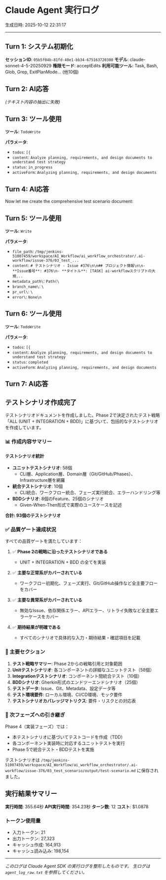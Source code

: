# Claude Agent 実行ログ

生成日時: 2025-10-12 22:31:17

---

## Turn 1: システム初期化

**セッションID**: `05b5f04b-81fd-40e1-bb34-675163720300`
**モデル**: claude-sonnet-4-5-20250929
**権限モード**: acceptEdits
**利用可能ツール**: Task, Bash, Glob, Grep, ExitPlanMode... (他10個)

## Turn 2: AI応答

*(テキスト内容の抽出に失敗)*

## Turn 3: ツール使用

**ツール**: `TodoWrite`

**パラメータ**:
- `todos`: `[{`
- `content`: `Analyze planning, requirements, and design documents to understand test strategy`
- `status`: `in_progress`
- `activeForm`: `Analyzing planning, requirements, and design documents`

## Turn 4: AI応答

Now let me create the comprehensive test scenario document:

## Turn 5: ツール使用

**ツール**: `Write`

**パラメータ**:
- `file_path`: `/tmp/jenkins-51007459/workspace/AI_Workflow/ai_workflow_orchestrator/.ai-workflow/issue-376/03_test_...`
- `content`: `# テストシナリオ - Issue #376\n\n## プロジェクト情報\n\n- **Issue番号**: #376\n- **タイトル**: [TASK] ai-workflowスクリプトの大規...`
- `metadata_path\`: `Path(\`
- `branch_name\`: `\`
- `pr_url\`: `\`
- `error\`: `None\n`

## Turn 6: ツール使用

**ツール**: `TodoWrite`

**パラメータ**:
- `todos`: `[{`
- `content`: `Analyze planning, requirements, and design documents to understand test strategy`
- `status`: `completed`
- `activeForm`: `Analyzing planning, requirements, and design documents`

## Turn 7: AI応答

## テストシナリオ作成完了

テストシナリオドキュメントを作成しました。Phase 2で決定されたテスト戦略「ALL (UNIT + INTEGRATION + BDD)」に基づいて、包括的なテストシナリオを作成しています。

### 📊 作成内容サマリー

#### テストシナリオ統計
- **ユニットテストシナリオ**: 58個
  - CLI層、Application層、Domain層（Git/GitHub/Phases）、Infrastructure層を網羅
- **統合テストシナリオ**: 10個
  - CLI統合、ワークフロー統合、フェーズ実行統合、エラーハンドリング等
- **BDDシナリオ**: 8個のFeature、25個のシナリオ
  - Given-When-Then形式で実際のユースケースを記述

**合計: 93個のテストシナリオ**

### ✅ 品質ゲート達成状況

すべての品質ゲートを満たしています：

1. ✅ **Phase 2の戦略に沿ったテストシナリオである**
   - UNIT + INTEGRATION + BDD の全てを実装

2. ✅ **主要な正常系がカバーされている**
   - ワークフロー初期化、フェーズ実行、Git/GitHub操作など全主要フローをカバー

3. ✅ **主要な異常系がカバーされている**
   - 無効なIssue、依存関係エラー、APIエラー、リトライ失敗など全主要エラーケースをカバー

4. ✅ **期待結果が明確である**
   - すべてのシナリオで具体的な入力・期待結果・確認項目を記載

### 📝 主要セクション

1. **テスト戦略サマリー**: Phase 2からの戦略引用と対象範囲
2. **Unitテストシナリオ**: 各コンポーネントの詳細なユニットテスト（58個）
3. **Integrationテストシナリオ**: コンポーネント間統合テスト（10個）
4. **BDDシナリオ**: Gherkin形式のエンドツーエンドシナリオ（25個）
5. **テストデータ**: Issue、Git、Metadata、設定データ等
6. **テスト環境要件**: ローカル環境、CI/CD環境、モック要件
7. **テストシナリオカバレッジマトリクス**: 要件・リスクとの対応表

### 🎯 次フェーズへの引き継ぎ

Phase 4（実装フェーズ）では：
- 本テストシナリオに基づいてテストコードを作成（TDD）
- 各コンポーネント実装時に対応するユニットテストを実行
- Phase 5で統合テスト・BDDテストを実施

テストシナリオは `/tmp/jenkins-51007459/workspace/AI_Workflow/ai_workflow_orchestrator/.ai-workflow/issue-376/03_test_scenario/output/test-scenario.md` に保存されました。

## 実行結果サマリー

**実行時間**: 355.64秒
**API実行時間**: 354.23秒
**ターン数**: 12
**コスト**: $1.0878

### トークン使用量
- 入力トークン: 21
- 出力トークン: 27,323
- キャッシュ作成: 164,913
- キャッシュ読み込み: 198,154

---

*このログは Claude Agent SDK の実行ログを整形したものです。*
*生ログは `agent_log_raw.txt` を参照してください。*